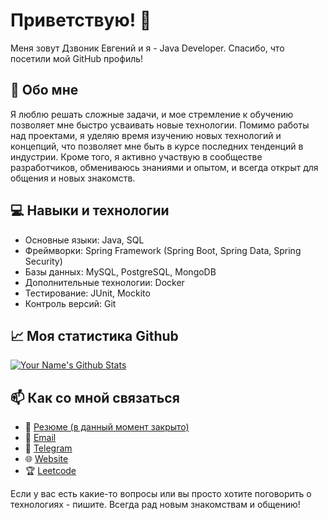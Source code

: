 # Приветствую! 👋
Меня зовут Дзвоник Евгений и я - Java Developer. Спасибо, что посетили мой GitHub профиль!

## 🚀 Обо мне

Я люблю решать сложные задачи, и мое стремление к обучению позволяет мне быстро усваивать новые технологии.
Помимо работы над проектами, я уделяю время изучению новых технологий и концепций, что позволяет мне быть в курсе последних тенденций в индустрии. Кроме того, я активно участвую в сообществе разработчиков, обмениваюсь знаниями и опытом, и всегда открыт для общения и новых знакомств.

## 💻 Навыки и технологии

- Основные языки: Java, SQL
- Фреймворки: Spring Framework (Spring Boot, Spring Data, Spring Security)
- Базы данных: MySQL, PostgreSQL, MongoDB
- Дополнительные технологии: Docker
- Тестирование: JUnit, Mockito
- Контроль версий: Git

## 📈 Моя статистика Github

[![Your Name's Github Stats](https://github-readme-stats.vercel.app/api?username=edzvonik)](https://github.com/edzvonik/github-readme-stats)

## 📫 Как со мной связаться

- 📄 [Резюме (в данный момент закрыто)](https://spb.hh.ru/resume/31b28e9bff0b6fea090039ed1f5256547a6841)
- 📧 [Email](mailto:ev.dzvonik@gmail.com)
- 💬 [Telegram](https://t.me/edzvonik)
- 🌐 [Website](https://dzvonik.ru)
- 🏆 [Leetcode](https://leetcode.com/edzvonik/)

Если у вас есть какие-то вопросы или вы просто хотите поговорить о технологиях - пишите. Всегда рад новым знакомствам и общению!
